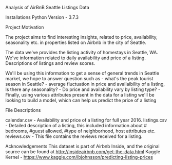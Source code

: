 Analysis of AirBnB Seattle Listings Data

Installations
Python Version - 3.7.3

Project Motivation

The project aims to find interesting insights, related to price, availability, seasonality etc. in properties listed on Airbnb in the city of Seattle.

The data we've provides the listing activity of homestays in Seattle, WA. We've information related to daily availability and price of a listing. Descriptions of listings and review scores.

We'll be using this information to get a sense of general trends in Seattle market, we hope to answer question such as 
    - what's the peak tourist season in Seattle?
    - average fluctuation in price and availaibility of a listing, Is there any seasonality?
    - Do price and availability vary by listing type?
    - Finally, using various attributes present in the data for a listing we'll be looking to build a model, which can help us predict the       price of a listing


File Descriptions

calendar.csv - Availability and price of a listing for full year 2016.
listings.csv - Detailed description of a listing, this included information about # bedrooms, #guest allowed, #type of neighborhood, host                  attributes etc.
reviews.csv - This file contains the reviews received for a listing.

Acknowledgements
This dataset is part of Airbnb Inside, and the original source can be found at http://insideairbnb.com/get-the-data.html
Kaggle Kernel - https://www.kaggle.com/ibjohnsson/predicting-listing-prices

